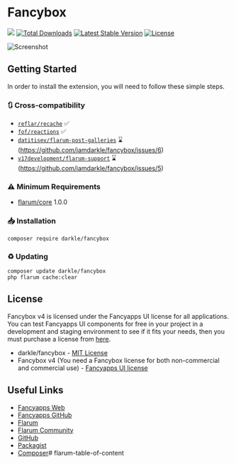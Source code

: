 # Fancybox
![](https://flarum-badge-api.davwheat.dev/v1/compat-latest/darkle/fancybox) [![Total Downloads](http://poser.pugx.org/darkle/fancybox/downloads)](https://packagist.org/packages/darkle/fancybox) [![Latest Stable Version](http://poser.pugx.org/darkle/fancybox/v)](https://packagist.org/packages/darkle/fancybox) [![License](http://poser.pugx.org/darkle/fancybox/license)](https://packagist.org/packages/darkle/fancybox)

![Screenshot](https://user-images.githubusercontent.com/15818451/145828827-e272f2e2-3781-4eea-9e4a-3e5aa8077920.gif)

## Getting Started

In order to install the extension, you will need to follow these simple steps.

### 🔃 Cross-compatibility
- [`reflar/recache`](https://extiverse.com/extension/reflar/recache) ✅
- [`fof/reactions`](https://github.com/FriendsOfFlarum/reactions) ✅
- [`datitisev/flarum-post-galleries`](https://github.com/datitisev/flarum-post-galleries) ⌛(https://github.com/iamdarkle/fancybox/issues/6)
- [`v17development/flarum-support`](https://extiverse.com/extension/v17development/flarum-support) ⌛(https://github.com/iamdarkle/fancybox/issues/5)

### ⚠️ Minimum Requirements

* <a href="https://flarum.org">flarum/core</a> 1.0.0

### 📥 Installation
   ```
   composer require darkle/fancybox
   ```

### ♻ Updating
   ```
   composer update darkle/fancybox
   php flarum cache:clear
   ```

## License

Fancybox v4 is licensed under the Fancyapps UI license for all applications. You can test Fancyapps UI components for free in your project in a development and staging environment to see if it fits your needs, then you must purchase a license from [here](https://fancyapps.com/pricing).

* darkle/fancybox - [MIT License](https://github.com/iamdarkle/fancybox/blob/main/LICENSE)
* Fancybox v4 (You need a Fancybox license for both non-commercial and commercial use) - [Fancyapps UI license](https://fancyapps.com/license)

## Useful Links

* [Fancyapps Web](https://fancyapps.com/)
* [Fancyapps GitHub](https://github.com/fancyapps/ui)
* [Flarum](https://flarum.org)
* [Flarum Community](https://discuss.flarum.org/d/29102-fancybox)
* [GitHub](https://github.com/iamdarkle/fancybox)
* [Packagist](https://packagist.org/packages/darkle/fancybox)
* [Composer](https://getcomposer.org/)# flarum-table-of-content
